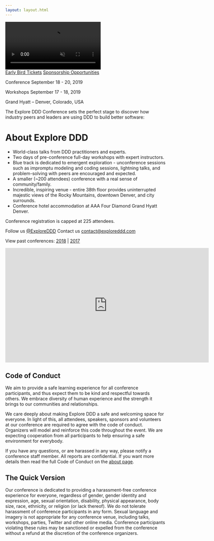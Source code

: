 ```yaml
---
layout: layout.html
---
```

<div class="container-fluid homepage--hero-video-container">
    <video loop muted autoplay class="video-item">
        <source src="video/background-video.webm" type="video/webm">
        <source src="video/background-video.mp4" type="video/mp4">
        <source src="video/background-video.ogv" type="video/ogg">
    </video>
    <div class="video-overlay"></div>
    <div class="homepage--hero-content">
        <div class="homepage--hero-video-buttons">
            <a class="btn" href="https://ti.to/explore-ddd-conference/explore-ddd-2019">Early Bird Tickets</a>
            <a class="btn" href="sponsors">Sponsorship Opportunities</a>
        </div>
        <div class="conf-dates">
            <p class="conf-copy"><span class="conf-header">Conference</span> September 18 - 20, 2019</p>
            <p class="conf-copy"><span class="conf-header">Workshops</span> September 17 - 18, 2019</p>
            <p class="conf-copy">Grand Hyatt – Denver, Colorado, USA</p>
        </div>
    </div>
</div>
<div class="container home section about">
    <div class="row">
        <p class="copy">The Explore DDD Conference sets the perfect stage to discover how industry peers and leaders are using DDD to build better software:</p>
        <h1 class="section-header">About Explore DDD</h1>
        <ul class="copy-list">
            <li>World-class talks from DDD practitioners and experts.</li>
            <li>Two days of pre-conference full-day workshops with expert instructors.</li>
            <li>Blue track is dedicated to emergent exploration - unconference sessions such as impromptu modeling and coding sessions, lightning talks, and problem-solving with peers are encouraged and expected.</li>
            <li>A smaller (~200 attendees) conference with a real sense of community/family.</li>
            <li>Incredible, inspiring venue - entire 38th floor provides uninterrupted majestic views of the Rocky Mountains, downtown Denver, and city surrounds.</li>
            <li>Conference hotel accommodation at AAA Four Diamond Grand Hyatt Denver.</li>
        </ul>
        <p class="copy">Conference registration is capped at 225 attendees.</p>
        <p class="copy">Follow us <a href="http://twitter.com/ExploreDDD">@ExploreDDD</a> Contact us <a href="mailto:contact@exploreddd.com">contact@exploreddd.com</a></p>
        <p class="copy">View past conferences: <a href="./2018">2018</a> &#124; <a href="./2017">2017</a></p>
    </div>
</div>
<div class="container section homepage-video">
    <div class="row">
        <div class="col-xs-12">
            <div class="video-responsive">
                <iframe width="640" height="360" src="https://www.youtube.com/embed/QEXI684bGVo" frameborder="0" allowfullscreen></iframe>
            </div>
        </div>
    </div>
</div>
<div class="container home section code-of-conduct">
    <div class="row">
        <h2 class="page-subheader">Code of Conduct</h2>
        <p class="copy">We aim to provide a safe learning experience for all conference participants, and thus expect them to be kind and respectful towards others. We embrace diversity of human experience and the strength it brings to our communities and relationships.</p>
        <p class="copy">We care deeply about making Explore DDD a safe and welcoming space for everyone. In light of this, all attendees, speakers, sponsors and volunteers at our conference are required to agree with the code of conduct. Organizers will model and reinforce this code throughout the event. We are expecting cooperation from all participants to help ensuring a safe environment for everybody.</p>
        <p class="copy">If you have any questions, or are harassed in any way, please notify a conference staff member. All reports are confidential. If you want more details then read the full Code of Conduct on the <a href="about">about page</a>.</p>
        <h2 class="page-subheader">The Quick Version</h2>
        <p class="copy">Our conference is dedicated to providing a harassment-free conference experience for everyone, regardless of gender, gender identity and expression, age, sexual orientation, disability, physical appearance, body size, race, ethnicity, or religion (or lack thereof). We do not tolerate harassment of conference participants in any form. Sexual language and imagery is not appropriate for any conference venue, including talks, workshops, parties, Twitter and other online media. Conference participants violating these rules may be sanctioned or expelled from the conference without a refund at the discretion of the conference organizers.</p>
    </div>
</div>